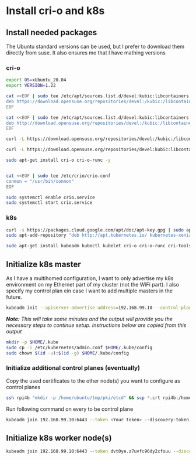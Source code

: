 # Install cri-o and k8s

## Install needed packages
The Ubuntu standard versions can be used, but I prefer to download them directly from suse. It also ensures me that I have mathing versions

### cri-o

```bash
export OS=xUbuntu_20.04
export VERSION=1.22

cat <<EOF | sudo tee /etc/apt/sources.list.d/devel:kubic:libcontainers:stable.list
deb https://download.opensuse.org/repositories/devel:/kubic:/libcontainers:/stable/$OS/ /
EOF

cat <<EOF | sudo tee /etc/apt/sources.list.d/devel:kubic:libcontainers:stable:cri-o:$VERSION.list
deb http://download.opensuse.org/repositories/devel:/kubic:/libcontainers:/stable:/cri-o:/$VERSION/$OS/ /
EOF

curl -L https://download.opensuse.org/repositories/devel:/kubic:/libcontainers:/stable/$OS/Release.key | sudo apt-key --keyring /etc/apt/trusted.gpg.d/libcontainers.gpg add -

curl -L https://download.opensuse.org/repositories/devel:kubic:libcontainers:stable:cri-o:$VERSION/$OS/Release.key | sudo apt-key --keyring /etc/apt/trusted.gpg.d/libcontainers-cri-o.gpg add -

sudo apt-get install cri-o cri-o-runc -y


cat <<EOF | sudo tee /etc/crio/crio.conf
conmon = "/usr/bin/conmon"
EOF

sudo systemctl enable crio.service
sudo systemctl start crio.service
```

### k8s

```bash
curl -s https://packages.cloud.google.com/apt/doc/apt-key.gpg | sudo apt-key add -
sudo apt-add-repository "deb http://apt.kubernetes.io/ kubernetes-xenial main"

sudo apt-get install kubeadm kubectl kubelet cri-o cri-o-runc cri-tools -y
```

## Initialize k8s master

As I have a multihomed configuration, I want to only advertise my k8s environment on my Ethernet part of my cluster (not the WiFi part). I also specify my control plan ein case I want to add multiple masters in the future.

```bash
kubeadm init --apiserver-advertise-address=192.168.99.10 --control-plane-endpoint=192.168.99.10
```

***Note:** This will take some minutes and the output will provide you the necessary steps to continue setup.
Instructions below are copied from this output*

```bash
mkdir -p $HOME/.kube
sudo cp -i /etc/kubernetes/admin.conf $HOME/.kube/config
sudo chown $(id -u):$(id -g) $HOME/.kube/config
```

### Initialize additional control planes (eventually)

Copy the used certificates to the other node(s) you want to configure as control planes

```bash
ssh rpi4b "mkdir -p /home/ubuntu/tmp/pki/etcd" && scp *.crt rpi4b:/home/ubuntu/tmp/pki/ && scp *.crt rpi4b:/home/ubuntu/tmp/pki/etcd/ && ssh rpi4b "sudo cp -bR /home/ubuntu/tmp/pki /etc/kubernetes/" && ssh rpi4b "sudo rm -rf /home/ubuntu/tmp"
```

Run following command on every to be control plane

```bash
kubeadm join 192.168.99.10:6443 --token <Your token> --discovery-token-ca-cert-hash sha256:ca2f9b86a277f6dde7a.....1fef17940bb48703b1a --control-plane
```

## Initialize k8s worker node(s)

```bash
kubeadm join 192.168.99.10:6443 --token dvt0ye.z7uvfc96dy2xfouu --discovery-token-ca-cert-hash sha256:ca2f9b86a277f6dde7a.....1fef17940bb48703b1a
```

